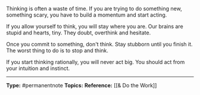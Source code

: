 Thinking is often a waste of time. If you are trying to do something new, something scary, you have to build a momentum and start acting. 

If you allow yourself to think, you will stay where you are. Our brains are stupid and hearts, tiny. They doubt, overthink and hesitate. 

Once you commit to something, don't think. Stay stubborn until you finish it. The worst thing to do is to stop and think.

If you start thinking rationally, you will never act big. You should act from your intuition and instinct.


----
**Type:** #permanentnote 
**Topics:**
**Reference:** [[& Do the Work]]

